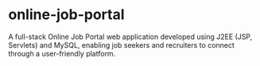 # online-job-portal
A full-stack Online Job Portal web application developed using J2EE (JSP, Servlets) and MySQL, enabling job seekers and recruiters to connect through a user-friendly platform.

